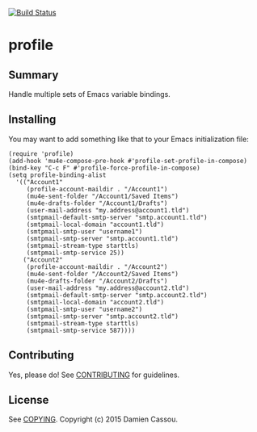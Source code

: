 [![Build Status](https://travis-ci.org/DamienCassou/profile.svg?branch=master)](https://travis-ci.org/DamienCassou/profile)

# profile

## Summary

Handle multiple sets of Emacs variable bindings.

## Installing

You may want to add something like that to your Emacs initialization
file:

```emacs
(require 'profile)
(add-hook 'mu4e-compose-pre-hook #'profile-set-profile-in-compose)
(bind-key "C-c F" #'profile-force-profile-in-compose)
(setq profile-binding-alist
  '(("Account1"
     (profile-account-maildir . "/Account1")
     (mu4e-sent-folder "/Account1/Saved Items")
     (mu4e-drafts-folder "/Account1/Drafts")
     (user-mail-address "my.address@account1.tld")
     (smtpmail-default-smtp-server "smtp.account1.tld")
     (smtpmail-local-domain "account1.tld")
     (smtpmail-smtp-user "username1")
     (smtpmail-smtp-server "smtp.account1.tld")
     (smtpmail-stream-type starttls)
     (smtpmail-smtp-service 25))
    ("Account2"
     (profile-account-maildir . "/Account2")
     (mu4e-sent-folder "/Account2/Saved Items")
     (mu4e-drafts-folder "/Account2/Drafts")
     (user-mail-address "my.address@account2.tld")
     (smtpmail-default-smtp-server "smtp.account2.tld")
     (smtpmail-local-domain "account2.tld")
     (smtpmail-smtp-user "username2")
     (smtpmail-smtp-server "smtp.account2.tld")
     (smtpmail-stream-type starttls)
     (smtpmail-smtp-service 587))))
```

## Contributing

Yes, please do! See [CONTRIBUTING][] for guidelines.

## License

See [COPYING][]. Copyright (c) 2015 Damien Cassou.


[CONTRIBUTING]: ./CONTRIBUTING.md
[COPYING]: ./COPYING
